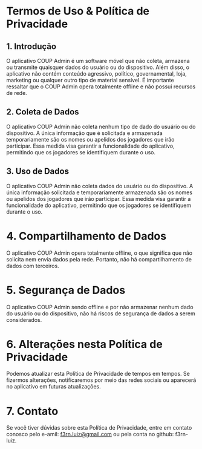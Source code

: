 # Termos de Uso & Política de Privacidade

## 1. Introdução

O aplicativo COUP Admin é um software móvel que não coleta, armazena ou transmite quaisquer dados do usuário ou do dispositivo. Além disso, o aplicativo não contém conteúdo agressivo, político, governamental, loja, marketing ou qualquer outro tipo de material sensível. É importante ressaltar que o COUP Admin opera totalmente offline e não possui recursos de rede.

## 2. Coleta de Dados

O aplicativo COUP Admin não coleta nenhum tipo de dado do usuário ou do dispositivo. A única informação que é solicitada e armazenada temporariamente são os nomes ou apelidos dos jogadores que irão participar. Essa medida visa garantir a funcionalidade do aplicativo, permitindo que os jogadores se identifiquem durante o uso.

## 3. Uso de Dados

O aplicativo COUP Admin não coleta dados do usuário ou do dispositivo. A única informação solicitada e temporariamente armazenada são os nomes ou apelidos dos jogadores que irão participar. Essa medida visa garantir a funcionalidade do aplicativo, permitindo que os jogadores se identifiquem durante o uso.

# 4. Compartilhamento de Dados

O aplicativo COUP Admin opera totalmente offline, o que significa que não solicita nem envia dados pela rede. Portanto, não há compartilhamento de dados com terceiros.

# 5. Segurança de Dados

O aplicativo COUP Admin sendo offline e por não armazenar nenhum dado do usuário ou do dispositivo, não há riscos de segurança de dados a serem considerados.

# 6. Alterações nesta Política de Privacidade

Podemos atualizar esta Política de Privacidade de tempos em tempos. Se fizermos alterações, notificaremos por meio das redes sociais ou aparecerá no aplicativo em futuras atualizações.

# 7. Contato

Se você tiver dúvidas sobre esta Política de Privacidade, entre em contato conosco pelo e-amil: f3rn.luiz@gmail.com ou pela conta no github: f3rn-luiz.
